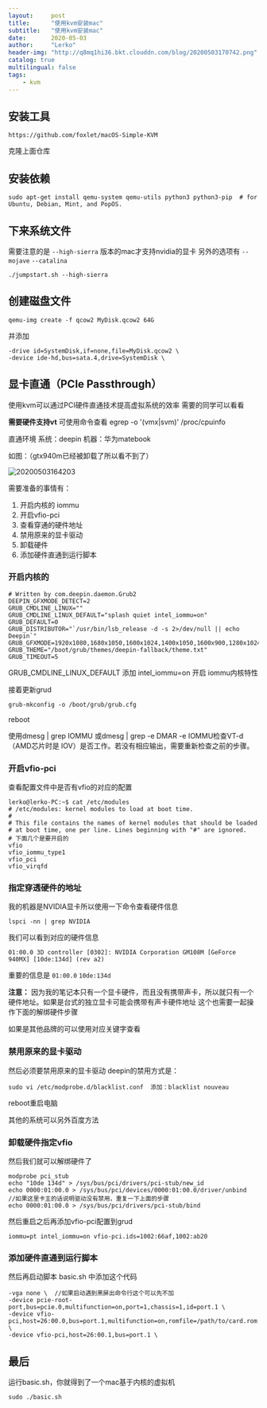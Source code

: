 ```yaml
---
layout:     post
title:      "使用kvm安装mac"
subtitle:   "使用kvm安装mac"
date:       2020-05-03
author:     "Lerko"
header-img: "http://q8mq1hi36.bkt.clouddn.com/blog/20200503170742.png"
catalog: true
multilingual: false
tags:
    - kvm
---
```


## 安装工具

`https://github.com/foxlet/macOS-Simple-KVM` 

克隆上面仓库

## 安装依赖

```
sudo apt-get install qemu-system qemu-utils python3 python3-pip  # for Ubuntu, Debian, Mint, and PopOS.
```

## 下来系统文件

需要注意的是 `--high-sierra` 版本的mac才支持nvidia的显卡
另外的选项有 `--mojave` `--catalina`

```
./jumpstart.sh --high-sierra
```

## 创建磁盘文件

```
qemu-img create -f qcow2 MyDisk.qcow2 64G
```

并添加

```
-drive id=SystemDisk,if=none,file=MyDisk.qcow2 \
-device ide-hd,bus=sata.4,drive=SystemDisk \
```

## 显卡直通（PCIe Passthrough）

使用kvm可以通过PCI硬件直通技术提高虚拟系统的效率
需要的同学可以看看

**需要硬件支持vt**
可使用命令查看 egrep -o '(vmx|svm)' /proc/cpuinfo

直通环境 
系统：deepin
机器：华为matebook

如图：（gtx940m已经被卸载了所以看不到了）

![20200503164203](http://q8mq1hi36.bkt.clouddn.com/blog/20200503164203.png)

需要准备的事情有：

1. 开启内核的 iommu
2. 开启vfio-pci
3. 查看穿通的硬件地址
4. 禁用原来的显卡驱动
5. 卸载硬件
6. 添加硬件直通到运行脚本

### 开启内核的

```
# Written by com.deepin.daemon.Grub2
DEEPIN_GFXMODE_DETECT=2
GRUB_CMDLINE_LINUX=""
GRUB_CMDLINE_LINUX_DEFAULT="splash quiet intel_iommu=on"
GRUB_DEFAULT=0
GRUB_DISTRIBUTOR="`/usr/bin/lsb_release -d -s 2>/dev/null || echo Deepin`"
GRUB_GFXMODE=1920x1080,1680x1050,1600x1024,1400x1050,1600x900,1280x1024,1440x900,1400x900,1280x960,1440x810,1368x768,1360x768,1280x800,1152x864,1280x720,1024x768,auto
GRUB_THEME="/boot/grub/themes/deepin-fallback/theme.txt"
GRUB_TIMEOUT=5
```

GRUB_CMDLINE_LINUX_DEFAULT 添加 intel_iommu=on 开启 iommu内核特性

接着更新grud

```
grub-mkconfig -o /boot/grub/grub.cfg
```

reboot

使用dmesg | grep IOMMU 或dmesg | grep -e DMAR -e IOMMU检查VT-d（AMD芯片时是 IOV）是否工作。若没有相应输出，需要重新检查之前的步骤。

### 开启vfio-pci

查看配置文件中是否有vfio的对应的配置

```
lerko@lerko-PC:~$ cat /etc/modules
# /etc/modules: kernel modules to load at boot time.
#
# This file contains the names of kernel modules that should be loaded
# at boot time, one per line. Lines beginning with "#" are ignored.
# 下面几个是要开启的
vfio
vfio_iommu_type1
vfio_pci
vfio_virqfd 
```

### 指定穿透硬件的地址

我的机器是NVIDIA显卡所以使用一下命令查看硬件信息

```
lspci -nn | grep NVIDIA
```

我们可以看到对应的硬件信息
```
01:00.0 3D controller [0302]: NVIDIA Corporation GM108M [GeForce 940MX] [10de:134d] (rev a2)
```
重要的信息是 `01:00.0` `10de:134d`

**注意：** 因为我的笔记本只有一个显卡硬件，而且没有携带声卡，所以就只有一个硬件地址。如果是台式的独立显卡可能会携带有声卡硬件地址
这个也需要一起操作下面的解绑硬件步骤

如果是其他品牌的可以使用对应关键字查看

### 禁用原来的显卡驱动

然后必须要禁用原来的显卡驱动
deepin的禁用方式是：

```
sudo vi /etc/modprobe.d/blacklist.conf  添加：blacklist nouveau
```

reboot重启电脑

其他的系统可以另外百度方法

### 卸载硬件指定vfio

然后我们就可以解绑硬件了

```
modprobe pci_stub
echo "10de 134d" > /sys/bus/pci/drivers/pci-stub/new_id
echo 0000:01:00.0 > /sys/bus/pci/devices/0000:01:00.0/driver/unbind  //如果这里卡主的话说明驱动没有禁用，重复一下上面的步骤
echo 0000:01:00.0 > /sys/bus/pci/drivers/pci-stub/bind
```

然后重启之后再添加vfio-pci配置到grud

```
iommu=pt intel_iommu=on vfio-pci.ids=1002:66af,1002:ab20
```

### 添加硬件直通到运行脚本

然后再启动脚本 basic.sh 中添加这个代码
```
-vga none \  //如果启动遇到黑屏出命令行这个可以先不加
-device pcie-root-port,bus=pcie.0,multifunction=on,port=1,chassis=1,id=port.1 \
-device vfio-pci,host=26:00.0,bus=port.1,multifunction=on,romfile=/path/to/card.rom \
-device vfio-pci,host=26:00.1,bus=port.1 \
```

## 最后

运行basic.sh，你就得到了一个mac基于内核的虚拟机

```
sudo ./basic.sh
```